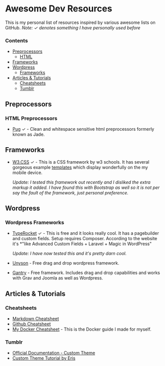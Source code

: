 # Awesome Dev Resources
This is my personal list of resources inspired by various awesome lists on GitHub. 
*Note: ✓ denotes something I have personally used before*
### Contents
- [Preprocessors](#preprocessors)
  - [HTML](#html-preprocessors)
- [Frameworks](#frameworks)
- [Wordpress](#wordpress)
  - [Frameworks](#wordpress-frameworks)
- [Articles & Tutorials](#articles--tutorials)
  - [Cheatsheets](#cheatsheets) 
  - [Tumblr](#tumblr)

## Preprocessors
### HTML Preprocessors
* [Pug](https://pugjs.org/) ✓ - Clean and whitespace sensitive html preprocessors formerly known as Jade.

## Frameworks
* [W3.CSS](https://www.w3schools.com/w3css/) ✓ - This is a CSS framework by w3 schools. It has several gorgeous example [templates](https://www.w3schools.com/w3css/w3css_templates.asp) which display wonderfully on the my mobile device. 

  *Update: I tested this framework out recently and I disliked the extra markup it added. I have found this with Bootstrap as well so it is not per say the fault of the framework, just personal preference.*

## Wordpress
### Wordpress Frameworks
* [TypeRocket](https://typerocket.com/) ✓ - This is free and it looks really cool. It has a pagebuilder and custom fields. Setup requires Composer. According to the website it's *"like Advanced Custom Fields + Laravel + Magic in WordPress"

  *Update: I have now tested this and it's pretty darn cool.* 
* [Unyson](http://unyson.io/) - Free drag and drop wordpress framework.
* [Gantry](http://gantry.org/) - Free framework. Includes drag and drop capabilities and works with Grav and Joomla as well as Wordpress.

## Articles & Tutorials
### Cheatsheets
* [Markdown Cheatsheet](https://github.com/adam-p/markdown-here/wiki/Markdown-Cheatsheet) 
* [Github Cheatsheet](https://services.github.com/on-demand/downloads/github-git-cheat-sheet.pdf) 
* [My Docker Cheatsheet](https://github.com/sboueydev/docker-cheatsheet) - This is the Docker guide I made for myself.
### Tumblr
* [Official Documentation - Custom Theme](https://www.tumblr.com/docs/en/custom_themes)
* [Custom Theme Tutorial by Eris](http://themesbyeris.tumblr.com/tutorial01)
